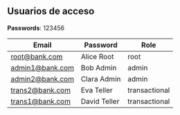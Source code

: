 ## Usuarios de acceso

**Passwords**: 123456

| Email             | Password              | Role          |
|-------------------|-----------------------|---------------|
| root@bank.com     | Alice Root            | root          |
| admin1@bank.com   | Bob Admin             | admin         |
| admin2@bank.com   | Clara Admin           | admin         |
| trans2@bank.com   | Eva Teller            | transactional |
| trans1@bank.com   | David Teller          | transactional |
